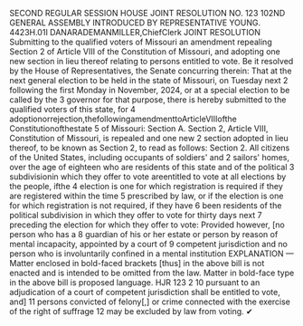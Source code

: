 SECOND REGULAR SESSION
HOUSE JOINT
RESOLUTION NO. 123
102ND GENERAL ASSEMBLY
INTRODUCED BY REPRESENTATIVE YOUNG.
4423H.01I DANARADEMANMILLER,ChiefClerk
JOINT RESOLUTION
Submitting to the qualified voters of Missouri an amendment repealing Section 2 of Article
VIII of the Constitution of Missouri, and adopting one new section in lieu thereof
relating to persons entitled to vote.
Be it resolved by the House of Representatives, the Senate concurring therein:
That at the next general election to be held in the state of Missouri, on Tuesday next
2 following the first Monday in November, 2024, or at a special election to be called by the
3 governor for that purpose, there is hereby submitted to the qualified voters of this state, for
4 adoptionorrejection,thefollowingamendmenttoArticleVIIIofthe Constitutionofthestate
5 of Missouri:
Section A. Section 2, Article VIII, Constitution of Missouri, is repealed and one new
2 section adopted in lieu thereof, to be known as Section 2, to read as follows:
Section 2. All citizens of the United States, including occupants of soldiers' and
2 sailors' homes, over the age of eighteen who are residents of this state and of the political
3 subdivisionin which they offer to vote areentitled to vote at all elections by the people, ifthe
4 election is one for which registration is required if they are registered within the time
5 prescribed by law, or if the election is one for which registration is not required, if they have
6 been residents of the political subdivision in which they offer to vote for thirty days next
7 preceding the election for which they offer to vote: Provided however, [no person who has a
8 guardian of his or her estate or person by reason of mental incapacity, appointed by a court of
9 competent jurisdiction and no person who is involuntarily confined in a mental institution
EXPLANATION — Matter enclosed in bold-faced brackets [thus] in the above bill is not enacted and is
intended to be omitted from the law. Matter in bold-face type in the above bill is proposed language.
HJR 123 2
10 pursuant to an adjudication of a court of competent jurisdiction shall be entitled to vote, and]
11 persons convicted of felony[,] or crime connected with the exercise of the right of suffrage
12 may be excluded by law from voting.
✔